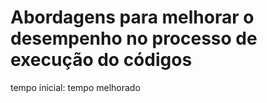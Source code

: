 
# Abordagens para melhorar o desempenho no processo de execução do códigos 

tempo inicial:
tempo melhorado



